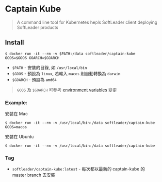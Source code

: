 # Captain Kube

> A command line tool for Kubernetes hepls SoftLeader client deploying SoftLeader products

## Install

```shell
$ docker run -it --rm -v $PATH:/data softleader/captain-kube GOOS=$GOOS GOARCH=$GOARCH
```

- `$PATH` - 安裝的目錄, 如 `/usr/local/bin`
- `$GOOS` - 預設為 `linux`, 若輸入 `macos` 則自動轉換為 `darwin`
- `$GOARCH` - 預設為 `amd64`

> `GOOS` 及 `$GOARCH` 可參考 [environment variables](https://golang.org/doc/install/source#environment) 變更

### Example: 

安裝在 Mac

```shell
$ docker run -it --rm -v /usr/local/bin:/data softleader/captain-kube GOOS=macos
```

安裝在 Ubuntu

```shell
$ docker run -it --rm -v /usr/local/bin:/data softleader/captain-kube
```

### Tag

- `softleader/captain-kube:latest` - 每次都以最新的 captain-kube 的 master branch 去安裝
